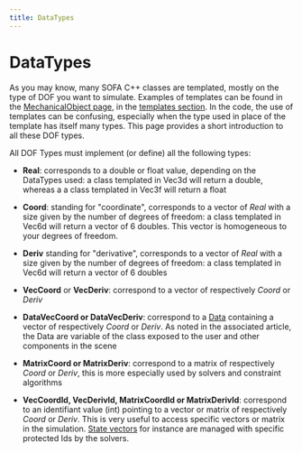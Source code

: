 ```yaml
---
title: DataTypes
---
```


DataTypes
=========

As you may know, many SOFA C++ classes are templated, mostly on the type of DOF you want to simulate. Examples of templates can be found in the [MechanicalObject page](../../simulation-principles/mechanicalobject/), in the [templates section](../../simulation-principles/mechanicalobject/#templates). In the code, the use of templates can be confusing, especially when the type used in place of the template has itself many types. This page provides a short introduction to all these DOF types.

All DOF Types must implement (or define) all the following types:

- **Real**: corresponds to a double or float value, depending on the DataTypes used: a class templated in Vec3d will return a double, whereas a a class templated in Vec3f will return a float

- **Coord**: standing for "coordinate", corresponds to a vector of _Real_ with a size given by the number of degrees of freedom: a class templated in Vec6d will return a vector of 6 doubles. This vector is homogeneous to your degrees of freedom.

- **Deriv** standing for "derivative", corresponds to a vector of _Real_ with a size given by the number of degrees of freedom: a class templated in Vec6d will return a vector of 6 doubles

- **VecCoord** or **VecDeriv**: correspond to a vector of respectively _Coord_ or _Deriv_

- **DataVecCoord or DataVecDeriv**: correspond to a [Data](../../simulation-principles/scene-graph/#data) containing a vector of respectively _Coord_ or _Deriv_. As noted in the associated article, the Data are variable of the class exposed to the user and other components in the scene

- **MatrixCoord or MatrixDeriv**: correspond to a matrix of respectively _Coord_ or _Deriv_, this is more especially used by solvers and constraint algorithms

- **VecCoordId, VecDerivId, MatrixCoordId or MatrixDerivId**: correspond to an identifiant value (int) pointing to a vector or matrix of respectively _Coord_ or _Deriv_. This is very useful to access specific vectors or matrix in the simulation. [State vectors](../../simulation-principles/mechanicalobject/#state-vectors) for instance are managed with specific protected Ids by the solvers.
